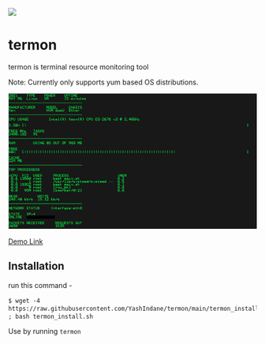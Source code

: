 ![](https://img.shields.io/badge/-BASH-yellowgreen?style=flat&logo=shell)

# termon

termon is terminal resource monitoring tool

Note: Currently only supports yum based OS distributions.

![](image.png)

[Demo Link](https://www.linkedin.com/posts/yash-indane-aa6534179_bashshellscripting-shellscripting-bash-activity-6796084108373176320-hxQ1)

## Installation

run this command -

```
$ wget -4 https://raw.githubusercontent.com/YashIndane/termon/main/termon_install.sh ; bash termon_install.sh
```

Use by running `termon`

